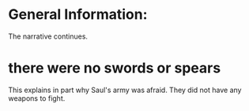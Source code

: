 # General Information:

The narrative continues.

# there were no swords or spears

This explains in part why Saul's army was afraid. They did not have any weapons to fight.

